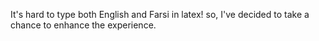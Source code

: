 It's hard to type both English and Farsi in latex!
so, I've decided to take a chance to enhance the experience.